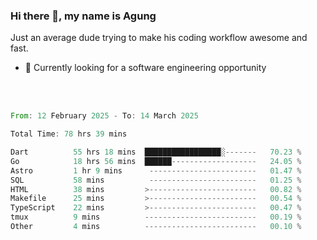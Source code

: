 ### Hi there 👋, my name is Agung
Just an average dude trying to make his coding workflow awesome and fast.

<!--
**agungfir98/agungfir98** is a ✨ _special_ ✨ repository because its `README.md` (this file) appears on your GitHub profile.
-->

- 🔭 Currently looking for a software engineering opportunity
<br/>
<br/>
<!--START_SECTION:waka-->

```rust
From: 12 February 2025 - To: 14 March 2025

Total Time: 78 hrs 39 mins

Dart          55 hrs 18 mins  █████████████████░-------   70.23 %
Go            18 hrs 56 mins  ██████-------------------   24.05 %
Astro         1 hr 9 mins      ------------------------   01.47 %
SQL           58 mins          ------------------------   01.25 %
HTML          38 mins         >------------------------   00.82 %
Makefile      25 mins         >------------------------   00.54 %
TypeScript    22 mins         >------------------------   00.47 %
tmux          9 mins          -------------------------   00.19 %
Other         4 mins          -------------------------   00.10 %
```

<!--END_SECTION:waka-->
